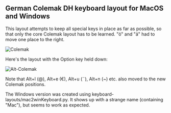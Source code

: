 ## German Colemak DH keyboard layout for MacOS and Windows
This layout attempts to keep all special keys in place as far as possible, so that only the core Colemak layout has to be learned.
"ö" and "ä" had to move one place to the right.

![Colemak](https://github.com/Achim63/German-Colemak-DH-m-keyboard-layout/assets/10847639/4ad4a408-2708-456e-b4c5-8a8a282c57ac)

Here's the layout with the Option key held down:

![Alt-Colemak](https://github.com/Achim63/German-Colemak-DH-m-keyboard-layout/assets/10847639/e283ee2c-6b77-4e66-8b2e-317b88c4c7df)

Note that Alt+l (@), Alt+e (€), Alt+u (¨), Alt+n (~) etc. also moved to the new Colemak positions.

The Windows version was created using keyboard-layouts/mac2winKeyboard.py. It shows up with a strange name (containing "Mac"), but seems to work as expected.


